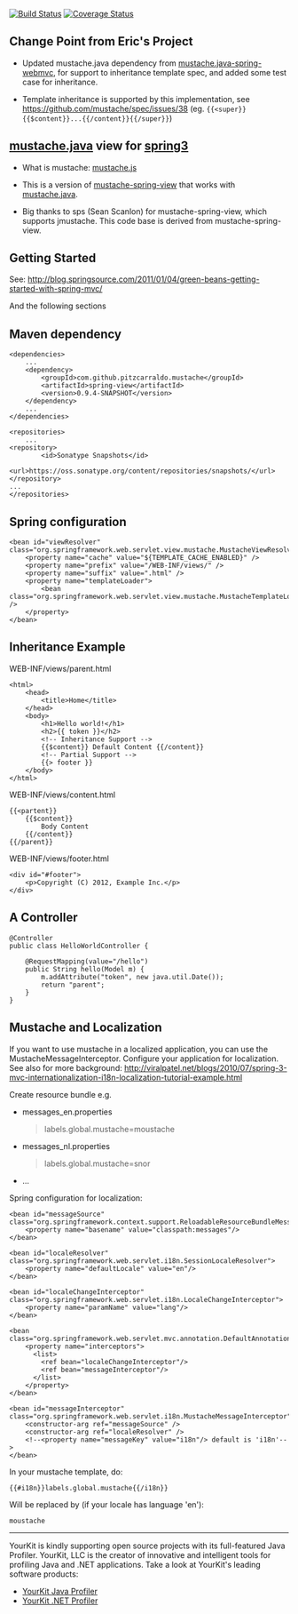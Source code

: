 [![Build Status](https://travis-ci.org/Pitzcarraldo/mustache-spring-view.svg?branch=master)](https://travis-ci.org/Pitzcarraldo/mustache-spring-view)
[![Coverage Status](https://coveralls.io/repos/Pitzcarraldo/mustache-spring-view/badge.png?branch=master)](https://coveralls.io/r/Pitzcarraldo/mustache-spring-view?branch=master)

Change Point from Eric's Project
-----------------
- Updated mustache.java dependency from [mustache.java-spring-webmvc](https://github.com/ericdwhite/mustache.java-spring-webmvc),
for support to inheritance template spec, and added some test case for inheritance.

- Template inheritance is supported by this implementation, see <https://github.com/mustache/spec/issues/38> (eg. `{{<super}}{{$content}}...{{/content}}{{/super}}`)

[mustache.java](https://github.com/spullara/mustache.java) view for [spring3](http://static.springsource.org/spring/docs/3.0.x/spring-framework-reference/html/mvc.html)
---------------------------
- What is mustache: [mustache.js](http://mustache.github.com/mustache.5.html)

- This is a version of [mustache-spring-view](https://github.com/sps/mustache-spring-view) that
 works with [mustache.java](https://github.com/spullara/mustache.java).

- Big thanks to sps (Sean Scanlon) for mustache-spring-view, which supports jmustache. This code base is derived from mustache-spring-view.

Getting Started
-----------------
See: http://blog.springsource.com/2011/01/04/green-beans-getting-started-with-spring-mvc/

And the following sections

Maven dependency
-----------------


    <dependencies>
        ...
        <dependency>
            <groupId>com.github.pitzcarraldo.mustache</groupId>
            <artifactId>spring-view</artifactId>
            <version>0.9.4-SNAPSHOT</version>
        </dependency>
        ...
    </dependencies>
    
    <repositories>
    	...
  	<repository>
    		<id>Sonatype Snapshots</id>
    		<url>https://oss.sonatype.org/content/repositories/snapshots/</url>
  	</repository>
  	...
    </repositories>

Spring configuration
-------------

    <bean id="viewResolver" class="org.springframework.web.servlet.view.mustache.MustacheViewResolver">
        <property name="cache" value="${TEMPLATE_CACHE_ENABLED}" />
        <property name="prefix" value="/WEB-INF/views/" />
        <property name="suffix" value=".html" />
        <property name="templateLoader">
            <bean class="org.springframework.web.servlet.view.mustache.MustacheTemplateLoader"" />
        </property>
    </bean>
    
Inheritance Example
-------------
WEB-INF/views/parent.html

    <html>
        <head>
            <title>Home</title>
        </head>
        <body>
            <h1>Hello world!</h1>
            <h2>{{ token }}</h2>
            <!-- Inheritance Support -->
            {{$content}} Default Content {{/content}}
            <!-- Partial Support -->
            {{> footer }}
        </body>
    </html>
    
WEB-INF/views/content.html

    {{<partent}}
        {{$content}}
            Body Content
        {{/content}}
    {{/parent}}

WEB-INF/views/footer.html
    
    <div id="#footer">
        <p>Copyright (C) 2012, Example Inc.</p>
    </div>

A Controller
-------------

    @Controller
    public class HelloWorldController {
    
    	@RequestMapping(value="/hello")
    	public String hello(Model m) {
    		m.addAttribute("token", new java.util.Date());
    		return "parent";
    	}
    }


Mustache and Localization
-------------
If you want to use mustache in a localized application, you can use the MustacheMessageInterceptor.
Configure your application for localization.
See also for more background: http://viralpatel.net/blogs/2010/07/spring-3-mvc-internationalization-i18n-localization-tutorial-example.html

Create resource bundle e.g.
* messages_en.properties
    > labels.global.mustache=moustache
* messages_nl.properties
    > labels.global.mustache=snor
* ...

Spring configuration for localization:

    <bean id="messageSource" class="org.springframework.context.support.ReloadableResourceBundleMessageSource">
        <property name="basename" value="classpath:messages"/>
    </bean>

    <bean id="localeResolver" class="org.springframework.web.servlet.i18n.SessionLocaleResolver">
        <property name="defaultLocale" value="en"/>
    </bean>

    <bean id="localeChangeInterceptor" class="org.springframework.web.servlet.i18n.LocaleChangeInterceptor">
        <property name="paramName" value="lang"/>
    </bean>

    <bean class="org.springframework.web.servlet.mvc.annotation.DefaultAnnotationHandlerMapping">
        <property name="interceptors">
          <list>
            <ref bean="localeChangeInterceptor"/>
            <ref bean="messageInterceptor"/>
          </list>
        </property>
    </bean>

    <bean id="messageInterceptor" class="org.springframework.web.servlet.i18n.MustacheMessageInterceptor">
        <constructor-arg ref="messageSource" />
        <constructor-arg ref="localeResolver" />
        <!--<property name="messageKey" value="i18n"/> default is 'i18n'-->
    </bean>

In your mustache template, do:

    {{#i18n}}labels.global.mustache{{/i18n}}

Will be replaced by (if your locale has language 'en'):

    moustache




***
YourKit is kindly supporting open source projects with its full-featured Java Profiler.
YourKit, LLC is the creator of innovative and intelligent tools for profiling
Java and .NET applications. Take a look at YourKit's leading software products:

* <a href="http://www.yourkit.com/java/profiler/index.jsp">YourKit Java Profiler</a>
* <a href="http://www.yourkit.com/.net/profiler/index.jsp">YourKit .NET Profiler</a> 
